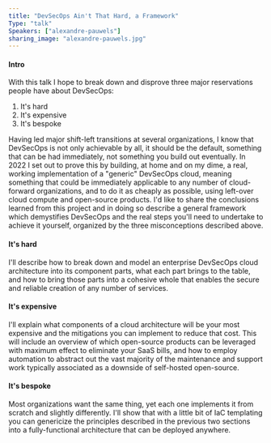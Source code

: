```yaml
---
title: "DevSecOps Ain't That Hard, a Framework"
Type: "talk"
Speakers: ["alexandre-pauwels"]
sharing_image: "alexandre-pauwels.jpg"
---
```


#### Intro

With this talk I hope to break down and disprove three major reservations people have about DevSecOps:

1. It's hard
2. It's expensive
3. It's bespoke

Having led major shift-left transitions at several organizations, I know that DevSecOps is not only achievable by all, it should be the default, something that can be had immediately, not something you build out eventually. In 2022 I set out to prove this by building, at home and on my dime, a real, working implementation of a "generic" DevSecOps cloud, meaning something that could be immediately applicable to any number of cloud-forward organizations, and to do it as cheaply as possible, using left-over cloud compute and open-source products. I'd like to share the conclusions learned from this project and in doing so describe a general framework which demystifies DevSecOps and the real steps you'll need to undertake to achieve it yourself, organized by the three misconceptions described above.

#### It's hard

I'll describe how to break down and model an enterprise DevSecOps cloud architecture into its component parts, what each part brings to the table, and how to bring those parts into a cohesive whole that enables the secure and reliable creation of any number of services.

#### It's expensive

I'll explain what components of a cloud architecture will be your most expensive and the mitigations you can implement to reduce that cost. This will include an overview of which open-source products can be leveraged with maximum effect to eliminate your SaaS bills, and how to employ automation to abstract out the vast majority of the maintenance and support work typically associated as a downside of self-hosted open-source.

#### It's bespoke

Most organizations want the same thing, yet each one implements it from scratch and slightly differently. I'll show that with a little bit of IaC templating you can genericize the principles described in the previous two sections into a fully-functional architecture that can be deployed anywhere.
